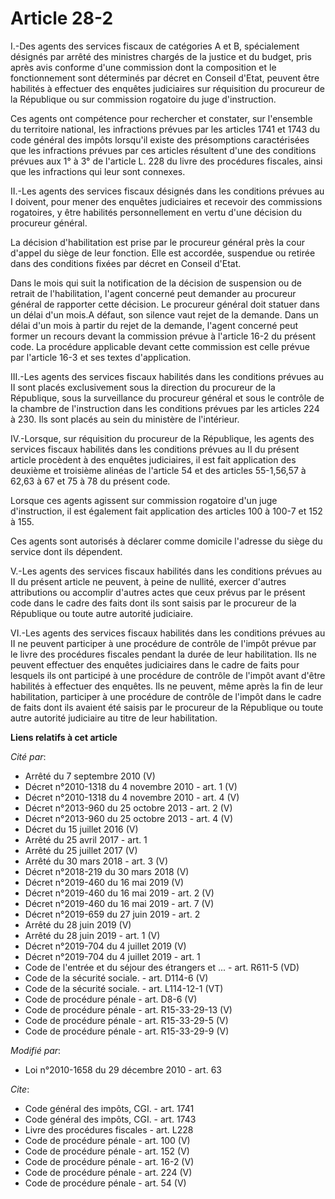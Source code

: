 # Article 28-2

I.-Des agents des services fiscaux de catégories A et B, spécialement désignés par arrêté des ministres chargés de la justice
et du budget, pris après avis conforme d'une commission dont la composition et le fonctionnement sont déterminés par décret
en Conseil d'Etat, peuvent être habilités à effectuer des enquêtes judiciaires sur réquisition du procureur de la République
ou sur commission rogatoire du juge d'instruction. 

Ces agents ont compétence pour rechercher et constater, sur l'ensemble du territoire national, les infractions prévues par
les articles 1741 et 1743 du code général des impôts lorsqu'il existe des présomptions caractérisées que les infractions
prévues par ces articles résultent d'une des conditions prévues aux 1° à 3° de l'article L. 228 du livre des procédures
fiscales, ainsi que les infractions qui leur sont connexes. 

II.-Les agents des services fiscaux désignés dans les conditions prévues au I doivent, pour mener des enquêtes judiciaires et
recevoir des commissions rogatoires, y être habilités personnellement en vertu d'une décision du procureur général. 

La décision d'habilitation est prise par le procureur général près la cour d'appel du siège de leur fonction. Elle est
accordée, suspendue ou retirée dans des conditions fixées par décret en Conseil d'Etat. 

Dans le mois qui suit la notification de la décision de suspension ou de retrait de l'habilitation, l'agent concerné peut
demander au procureur général de rapporter cette décision. Le procureur général doit statuer dans un délai d'un mois.A
défaut, son silence vaut rejet de la demande. Dans un délai d'un mois à partir du rejet de la demande, l'agent concerné peut
former un recours devant la commission prévue à l'article 16-2 du présent code. La procédure applicable devant cette
commission est celle prévue par l'article 16-3 et ses textes d'application. 

III.-Les agents des services fiscaux habilités dans les conditions prévues au II sont placés exclusivement sous la direction
du procureur de la République, sous la surveillance du procureur général et sous le contrôle de la chambre de l'instruction
dans les conditions prévues par les articles 224 à 230. Ils sont placés au sein du ministère de l'intérieur. 

IV.-Lorsque, sur réquisition du procureur de la République, les agents des services fiscaux habilités dans les conditions
prévues au II du présent article procèdent à des enquêtes judiciaires, il est fait application des deuxième et troisième
alinéas de l'article 54 et des articles 55-1,56,57 à 62,63 à 67 et 75 à 78 du présent code. 

Lorsque ces agents agissent sur commission rogatoire d'un juge d'instruction, il est également fait application des articles
100 à 100-7 et 152 à 155. 

Ces agents sont autorisés à déclarer comme domicile l'adresse du siège du service dont ils dépendent.

V.-Les agents des services fiscaux habilités dans les conditions prévues au II du présent article ne peuvent, à peine de
nullité, exercer d'autres attributions ou accomplir d'autres actes que ceux prévus par le présent code dans le cadre des
faits dont ils sont saisis par le procureur de la République ou toute autre autorité judiciaire. 

VI.-Les agents des services fiscaux habilités dans les conditions prévues au II ne peuvent participer à une procédure de
contrôle de l'impôt prévue par le livre des procédures fiscales pendant la durée de leur habilitation. Ils ne peuvent
effectuer des enquêtes judiciaires dans le cadre de faits pour lesquels ils ont participé à une procédure de contrôle de
l'impôt avant d'être habilités à effectuer des enquêtes. Ils ne peuvent, même après la fin de leur habilitation, participer à
une procédure de contrôle de l'impôt dans le cadre de faits dont ils avaient été saisis par le procureur de la République ou
toute autre autorité judiciaire au titre de leur habilitation.

**Liens relatifs à cet article**

_Cité par_:

  - Arrêté du 7 septembre 2010 (V)
  - Décret n°2010-1318 du 4 novembre 2010 - art. 1 (V)
  - Décret n°2010-1318 du 4 novembre 2010 - art. 4 (V)
  - Décret n°2013-960 du 25 octobre 2013 - art. 2 (V)
  - Décret n°2013-960 du 25 octobre 2013 - art. 4 (V)
  - Décret du 15 juillet 2016 (V)
  - Arrêté du 25 avril 2017 - art. 1
  - Arrêté du 25 juillet 2017 (V)
  - Arrêté du 30 mars 2018 - art. 3 (V)
  - Décret n°2018-219 du 30 mars 2018 (V)
  - Décret n°2019-460 du 16 mai 2019 (V)
  - Décret n°2019-460 du 16 mai 2019 - art. 2 (V)
  - Décret n°2019-460 du 16 mai 2019 - art. 7 (V)
  - Décret n°2019-659 du 27 juin 2019 - art. 2
  - Arrêté du 28 juin 2019 (V)
  - Arrêté du 28 juin 2019 - art. 1 (V)
  - Décret n°2019-704 du 4 juillet 2019 (V)
  - Décret n°2019-704 du 4 juillet 2019 - art. 1
  - Code de l'entrée et du séjour des étrangers et ... - art. R611-5 (VD)
  - Code de la sécurité sociale. - art. D114-6 (V)
  - Code de la sécurité sociale. - art. L114-12-1 (VT)
  - Code de procédure pénale - art. D8-6 (V)
  - Code de procédure pénale - art. R15-33-29-13 (V)
  - Code de procédure pénale - art. R15-33-29-5 (V)
  - Code de procédure pénale - art. R15-33-29-9 (V)

_Modifié par_:

  - Loi n°2010-1658 du 29 décembre 2010 - art. 63

_Cite_:

  - Code général des impôts, CGI. - art. 1741
  - Code général des impôts, CGI. - art. 1743
  - Livre des procédures fiscales - art. L228
  - Code de procédure pénale - art. 100 (V)
  - Code de procédure pénale - art. 152 (V)
  - Code de procédure pénale - art. 16-2 (V)
  - Code de procédure pénale - art. 224 (V)
  - Code de procédure pénale - art. 54 (V)
